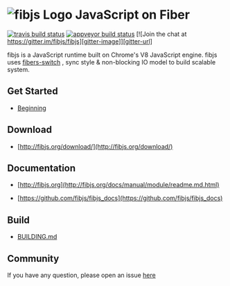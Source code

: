 # ![fibjs Logo](logo/fibjs-small.png?raw=true)  JavaScript on Fiber

[![travis build status][travis-image]][travis-url]
[![appveyor build status][appveyor-image]][appveyor-url]
[![Join the chat at https://gitter.im/fibjs/fibjs][gitter-image]][gitter-url]

[travis-image]: https://img.shields.io/travis/fibjs/fibjs.svg?style=flat-square
[travis-url]: https://travis-ci.org/fibjs/fibjs
[appveyor-image]: https://ci.appveyor.com/api/projects/status/github/fibjs/fibjs?svg=true
[appveyor-url]: https://ci.appveyor.com/project/fibjs/fibjs
[gitter-image]: https://badges.gitter.im/fibjs/fibjs.svg
[gitter-url]: https://gitter.im/fibjs/fibjs?utm_source=badge&utm_medium=badge&utm_campaign=pr-badge&utm_content=badge

fibjs is a JavaScript runtime built on Chrome's V8 JavaScript engine.  fibjs uses [fibers-switch](https://en.wikipedia.org/wiki/Fiber_(computer_science))  , sync style & non-blocking IO model to build scalable system. 

## Get Started

- [Beginning](http://fibjs.org/docs/guide/readme.md.html)

## Download

- [http://fibjs.org/download/](http://fibjs.org/download/)

## Documentation

- [http://fibjs.org](http://fibjs.org/docs/manual/module/readme.md.html)

- [https://github.com/fibjs/fibjs_docs](https://github.com/fibjs/fibjs_docs)

## Build

- [BUILDING.md](./BUILDING.md)

## Community

If you have any question, please open an issue [here](https://github.com/fibjs/fibjs/issues)

